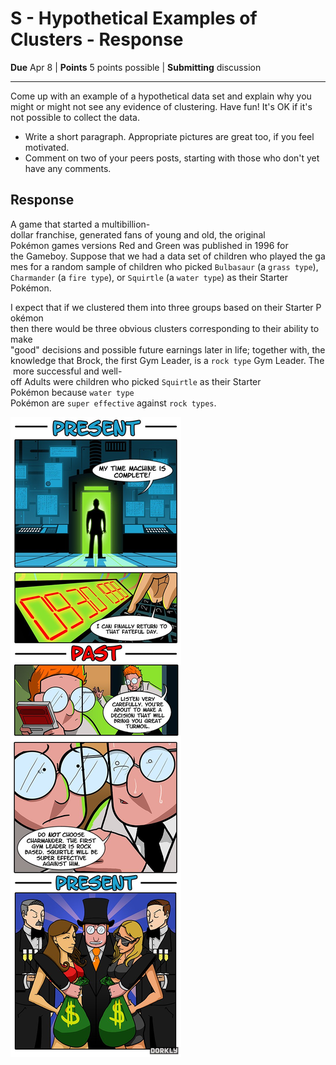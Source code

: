 # S - Hypothetical Examples of Clusters - Response

**Due** Apr 8 | **Points** 5 points possible | **Submitting** discussion

---

Come up with an example of a hypothetical data set and explain why you might or
might not see any evidence of clustering. Have fun! It's OK if it's not possible
to collect the data.

- Write a short paragraph. Appropriate pictures are great too, if you feel motivated.
- Comment on two of your peers posts, starting with those who don't yet have any comments.

## Response

A game that started a multibillion-dollar franchise, generated fans of young and
old, the original Pokémon games versions Red and Green was published in 1996 for
the Gameboy. Suppose that we had a data set of children who played the games for
a random sample of children who picked `Bulbasaur` (a `grass type`),
`Charmander` (a `fire type`), or `Squirtle` (a `water type`) as their Starter Pokémon.

I expect that if we clustered them into three groups based on their Starter Pokémon
then there would be three obvious clusters corresponding to their ability to make
"good" decisions and possible future earnings later in life; together with, the
knowledge that Brock, the first Gym Leader, is a `rock type` Gym Leader. The more
successful and well-off Adults were children who picked `Squirtle` as their
Starter Pokémon because `water type` Pokémon are `super effective` against `rock types`.

![What would YOU do for a time machine?](./be_like_water.jpeg)
